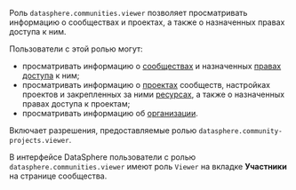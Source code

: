 Роль `datasphere.communities.viewer` позволяет просматривать информацию о сообществах и проектах, а также о назначенных правах доступа к ним.

Пользователи с этой ролью могут:
* просматривать информацию о [сообществах](../../../datasphere/concepts/community.md) и назначенных [правах доступа](../../../iam/concepts/access-control/index.md) к ним;
* просматривать информацию о [проектах](../../../datasphere/concepts/project.md) сообществ, настройках проектов и закрепленных за ними [ресурсах](../../../datasphere/concepts/resources.md), а также о назначенных правах доступа к проектам;
* просматривать информацию об [организации](../../../organization/concepts/organization.md).

Включает разрешения, предоставляемые ролью `datasphere.community-projects.viewer`.

В интерфейсе DataSphere пользователи с ролью `datasphere.communities.viewer` имеют роль `Viewer` на вкладке **Участники** на странице сообщества.